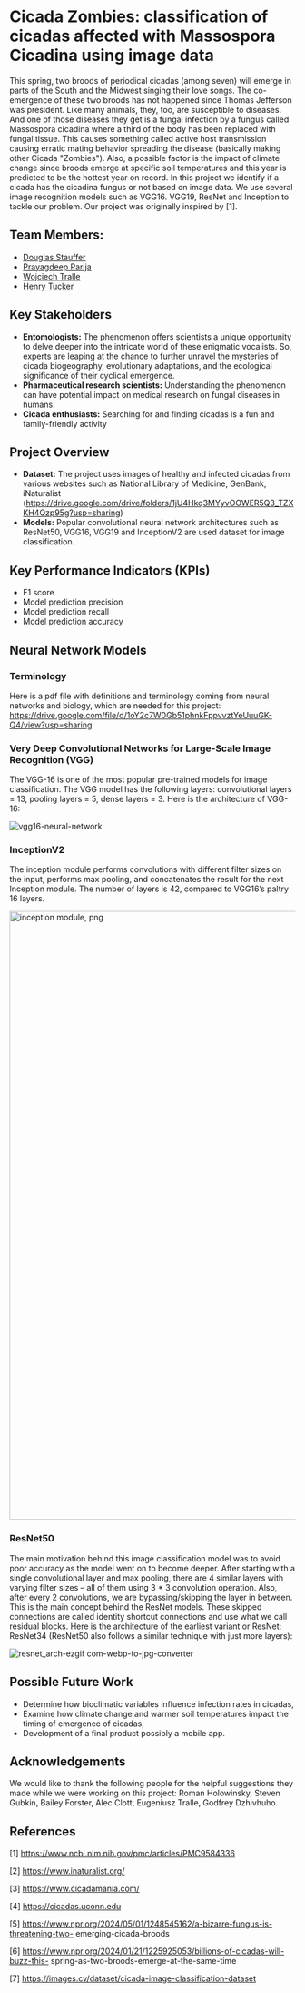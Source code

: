 # Cicada Zombies: classification of cicadas affected with Massospora Cicadina using image data

This spring, two broods of periodical cicadas (among seven) will emerge in parts of the South and the Midwest singing their love songs. The co-emergence of these two broods has not happened since Thomas Jefferson was president. Like many animals, they, too, are susceptible to diseases. And one of those diseases they get is a fungal infection by a fungus called Massospora cicadina where a third of the body has been replaced with fungal tissue. This causes something called active host transmission causing erratic mating behavior spreading the disease (basically making other Cicada "Zombies").  Also, a possible factor is the impact of climate change since broods emerge at specific soil temperatures and this year is predicted to be the hottest year on record. In this project we identify if a cicada has the cicadina fungus or not based on image data. We use several image recognition models such as VGG16. VGG19, ResNet and Inception to tackle our problem. Our project was originally inspired by [1].   

## Team Members:

- [Douglas Stauffer](https://www.linkedin.com/in/douglas-stauffer-r/)
- [Prayagdeep Parija](https://www.linkedin.com/in/prayagdeep-parija-b2626499/)
- [Wojciech Tralle](https://www.linkedin.com/in/wojciech-tralle-9574822b9/)
- [Henry Tucker](https://www.linkedin.com/in/henryjtucker/)

## Key Stakeholders

- **Entomologists:** The phenomenon offers scientists a unique opportunity to delve deeper into the intricate world of these enigmatic vocalists. So, experts are leaping at the chance to further unravel the mysteries of cicada biogeography, evolutionary adaptations, and the ecological significance of their cyclical emergence.
- **Pharmaceutical research scientists:** Understanding the phenomenon can have potential impact on medical research on fungal diseases in humans.
- **Cicada enthusiasts:** Searching for and finding cicadas is a fun and family-friendly activity

## Project Overview

- **Dataset:** The project uses images of healthy and infected cicadas from various websites such as National Library of Medicine, GenBank, iNaturalist (https://drive.google.com/drive/folders/1jU4Hkq3MYyvOOWER5Q3_TZXKH4Qzp95g?usp=sharing)
- **Models:** Popular convolutional neural network architectures such as ResNet50, VGG16, VGG19 and InceptionV2 are used dataset for image classification.

## Key Performance Indicators (KPIs)

- F1 score
- Model prediction precision
- Model prediction recall
- Model prediction accuracy

## Neural Network Models

### Terminology

Here is a pdf file with definitions and terminology coming from neural networks and biology, which are needed for this project: https://drive.google.com/file/d/1oY2c7W0Gb51phnkFppvvztYeUuuGK-Q4/view?usp=sharing

### Very Deep Convolutional Networks for Large-Scale Image Recognition (VGG)
The VGG-16 is one of the most popular pre-trained models for image classification. The VGG model has the following layers: convolutional layers = 13, pooling layers = 5, dense layers = 3. Here is the architecture of VGG-16:

![vgg16-neural-network](https://github.com/DigDugData/Cicada-Zombies/assets/122245444/18756380-95db-41e0-8f45-7a01e0233132)

### InceptionV2
The inception module performs convolutions with different filter sizes on the input, performs max pooling, and concatenates the result for the next Inception module. The number of layers is 42, compared to VGG16’s paltry 16 layers.

<img width="1069" alt="inception module, png" src="https://github.com/DigDugData/Cicada-Zombies/assets/122245444/d0fdc96f-e3d2-434d-be72-ee0599791f31">

### ResNet50
The main motivation behind this image classification model was to avoid poor accuracy as the model went on to become deeper. After starting with a single convolutional layer and max pooling, there are 4 similar layers with varying filter sizes – all of them using 3 * 3 convolution operation. Also, after every 2 convolutions, we are bypassing/skipping the layer in between. This is the main concept behind the ResNet models. These skipped connections are called identity shortcut connections and use what we call residual blocks. Here is the architecture of the earliest variant or ResNet: ResNet34 (ResNet50 also follows a similar technique with just more layers):

![resnet_arch-ezgif com-webp-to-jpg-converter](https://github.com/DigDugData/Cicada-Zombies/assets/122245444/b16b9edf-2e7d-482a-b550-d2a35edee2a3)

## Possible Future Work

- Determine how bioclimatic variables influence infection rates in cicadas,
- Examine how climate change and warmer soil temperatures impact the timing of emergence of cicadas,
- Development of a final product possibly a mobile app.

## Acknowledgements
We would like to thank the following people for the helpful suggestions they made while we were working on this project: Roman Holowinsky, Steven Gubkin, Bailey Forster, Alec Clott, Eugeniusz Tralle, Godfrey Dzhivhuho.


## References
[1] https://www.ncbi.nlm.nih.gov/pmc/articles/PMC9584336

[2] https://www.inaturalist.org/

[3] https://www.cicadamania.com/

[4] https://cicadas.uconn.edu

[5] https://www.npr.org/2024/05/01/1248545162/a-bizarre-fungus-is-threatening-two-
emerging-cicada-broods

[6] https://www.npr.org/2024/01/21/1225925053/billions-of-cicadas-will-buzz-this-
spring-as-two-broods-emerge-at-the-same-time

[7] https://images.cv/dataset/cicada-image-classification-dataset




 


